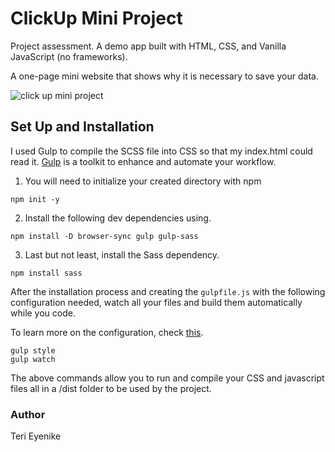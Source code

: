 # ClickUp Mini Project

Project assessment. A demo app built with HTML, CSS, and Vanilla JavaScript (no frameworks).

A one-page mini website that shows why it is necessary to save your data.

![click up mini project](https://user-images.githubusercontent.com/25850598/131431627-ffbab8c4-0995-47b7-8572-04535afbab51.png)

## Set Up and Installation

I used Gulp to compile the SCSS file into CSS so that my index.html could read it. [Gulp](https://gulpjs.com/) is a toolkit to enhance and automate your workflow.

1. You will need to initialize your created directory with npm
```
npm init -y
```

2. Install the following dev dependencies using.
```
npm install -D browser-sync gulp gulp-sass
```

3. Last but not least, install the Sass dependency.
```
npm install sass
```

After the installation process and creating the `gulpfile.js` with the following configuration needed, watch all your files and build them automatically while you code.

To learn more on the configuration, check [this](https://youtu.be/QgMQeLymAdU).

```
gulp style
gulp watch
```

The above commands allow you to run and compile your CSS and javascript files all in a /dist folder to be used by the project.

### Author
Teri Eyenike

